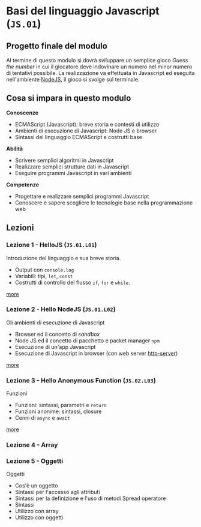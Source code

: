 # Basi del linguaggio Javascript (`JS.01`)

## Progetto finale del modulo
Al termine di questo modulo si dovrà sviluppare un semplice gioco *Guess the number* in cui il giocatore deve indovinare un numero nel minor numero di tentativi possibile. La realizzazione va effettuata in Javascript ed eseguita nell'ambiente [NodeJS][1], il gioco si svolge sul terminale.

## Cosa si impara in questo modulo

**Conoscenze**
- ECMAScript (Javascript): breve storia e contesti di utilizzo
- Ambienti di esecuzione di Javascript: Node JS e browser
- Sintassi del linguaggio ECMAScript e costrutti base

**Abilità**
- Scrivere semplici algoritmi in Javascript
- Realizzare semplici strutture dati in Javascript
- Eseguire programmi Javascript in vari ambienti

**Competenze**
- Progettare e realizzare semplici programmi Javascript
- Conoscere e sapere scegliere le tecnologie base nella programmazione web


## Lezioni

### Lezione 1 - HelloJS (`JS.01.L01`)
Introduzione del linguaggio e sua breve storia.
- Output con `console.log`
- Variabili: tipi, `let`, `const`
- Costrutti di controllo del flusso `if`, `for` e `while`.

[more](./JS.01.L01_HelloJS/)

### Lezione 2 - Hello NodeJS (`JS.01.L02`)
Gli ambienti di esecuzione di Javascript
- Browser ed il concetto di *sandbox*
- Node JS ed il concetto di pacchetto e packet manager `npm`
- Esecuzione di un'app Javascript
- Esecuzione di Javascript in browser (con web server [http-server][2])

[more](./JS.01.L02_HelloNodeJS/)

### Lezione 3 - Hello Anonymous Function (`JS.02.L03`)
Funzioni
- Funzioni: sintassi, parametri e `return`
- Funzioni anonime: sintassi, closure
- Cenni di `async` e `await`

[more](./JS.01.L03.HelloAnonymouFunction/)

### Lezione 4 - Array


### Lezione 5 - Oggetti
Oggetti
- Cos'è un oggetto
- Sintassi per l'accesso agli attributi
- Sintassi per la definizione e l'uso di metodi
Spread operatore
- Sintassi
- Utilizzo con array
- Utilizzo con oggetti


[1]: https://nodejs.org/en
[2]: https://www.npmjs.com/package/http-server